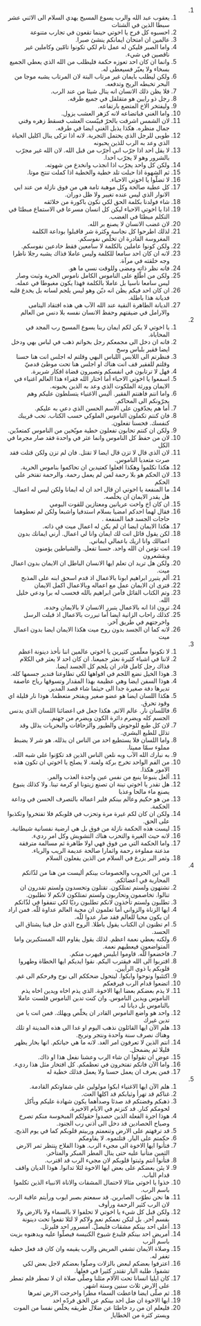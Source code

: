<ol dir="rtl">
  <li>
    <ol>
      <li>يعقوب عبد الله والرب يسوع المسيح يهدي السلام الى الاثني عشر سبطا الذين في الشتات</li>
      <li>احسبوه كل فرح يا اخوتي حينما تقعون في تجارب متنوعة</li>
      <li>عالمين ان امتحان ايمانكم ينشئ صبرا.</li>
      <li>واما الصبر فليكن له عمل تام لكي تكونوا تامّين وكاملين غير ناقصين في شيء.</li>
      <li>وانما ان كان احد تعوزه حكمة فليطلب من الله الذي يعطي الجميع بسخاء ولا يعيّر فسيعطى له.</li>
      <li>ولكن ليطلب بايمان غير مرتاب البتة لان المرتاب يشبه موجا من البحر تخبطه الريح وتدفعه.</li>
      <li>فلا يظن ذلك الانسان انه ينال شيئا من عند الرب.</li>
      <li>رجل ذو رايين هو متقلقل في جميع طرقه.</li>
      <li>وليفتخر الاخ المتضع بارتفاعه.</li>
      <li>واما الغني فباتضاعه لانه كزهر العشب يزول.</li>
      <li>لان الشمس اشرقت بالحرّ فيبّست العشب فسقط زهره وفني جمال منظره. هكذا يذبل الغني ايضا في طرقه.</li>
      <li>طوبى للرجل الذي يحتمل التجربة. لانه اذا تزكى ينال اكليل الحياة الذي وعد به الرب للذين يحبونه</li>
      <li>لا يقل احد اذا جرّب اني أجرّب من قبل الله. لان الله غير مجرّب بالشرور وهو لا يجرّب احدا.</li>
      <li>ولكن كل واحد يجرّب اذا انجذب وانخدع من شهوته.</li>
      <li>ثم الشهوة اذا حبلت تلد خطية والخطية اذا كملت تنتج موتا.</li>
      <li>لا تضلّوا يا اخوتي الاحباء.</li>
      <li>كل عطية صالحة وكل موهبة تامة هي من فوق نازلة من عند ابي الانوار الذي ليس عنده تغيير ولا ظل دوران.</li>
      <li>شاء فولدنا بكلمة الحق لكي نكون باكورة من خلائقه</li>
      <li>اذا يا اخوتي الاحباء ليكن كل انسان مسرعا في الاستماع مبطئا في التكلم مبطئا في الغضب.</li>
      <li>لان غضب الانسان لا يصنع بر الله.</li>
      <li>لذلك اطرحوا كل نجاسة وكثرة شر فاقبلوا بوداعة الكلمة المغروسة القادرة ان تخلّص نفوسكم.</li>
      <li>ولكن كونوا عاملين بالكلمة لا سامعين فقط خادعين نفوسكم.</li>
      <li>لانه ان كان احد سامعا للكلمة وليس عاملا فذاك يشبه رجلا ناظرا وجه خلقته في مرآة.</li>
      <li>فانه نظر ذاته ومضى وللوقت نسي ما هو.</li>
      <li>ولكن من اطّلع على الناموس الكامل ناموس الحرية وثبت وصار ليس سامعا ناسيا بل عاملا بالكلمة فهذا يكون مغبوطا في عمله.</li>
      <li>ان كان احد فيكم يظن انه ديّن وهو ليس يلجم لسانه بل يخدع قلبه فديانة هذا باطلة.</li>
      <li>الديانة الطاهرة النقية عند الله الآب هي هذه افتقاد اليتامى والارامل في ضيقتهم وحفظ الانسان نفسه بلا دنس من العالم</li>
    </ol>
  </li>
  <li>
    <ol>
      <li>يا اخوتي لا يكن لكم ايمان ربنا يسوع المسيح رب المجد في المحاباة.</li>
      <li>فانه ان دخل الى مجمعكم رجل بخواتم ذهب في لباس بهي ودخل ايضا فقير بلباس وسخ</li>
      <li>فنظرتم الى اللابس اللباس البهي وقلتم له اجلس انت هنا حسنا وقلتم للفقير قف انت هناك او اجلس هنا تحت موطئ قدميّ</li>
      <li>فهل لا ترتابون في انفسكم وتصيرون قضاة افكار شريرة.</li>
      <li>اسمعوا يا اخوتي الاحباء أما اختار الله فقراء هذا العالم اغنياء في الايمان وورثة الملكوت الذي وعد به الذين يحبونه.</li>
      <li>واما انتم فاهنتم الفقير. أليس الاغنياء يتسلطون عليكم وهم يجرّونكم الى المحاكم.</li>
      <li>أما هم يجدّفون على الاسم الحسن الذي دعي به عليكم.</li>
      <li>فان كنتم تكملون الناموس الملوكي حسب الكتاب. تحب قريبك كنفسك. فحسنا تفعلون.</li>
      <li>ولكن ان كنتم تحابون تفعلون خطية موبّخين من الناموس كمتعدّين.</li>
      <li>لان من حفظ كل الناموس وانما عثر في واحدة فقد صار مجرما في الكل</li>
      <li>لان الذي قال لا تزن قال ايضا لا تقتل. فان لم تزن ولكن قتلت فقد صرت متعديا الناموس.</li>
      <li>هكذا تكلموا وهكذا افعلوا كعتيدين ان تحاكموا بناموس الحرية.</li>
      <li>لان الحكم هو بلا رحمة لمن لم يعمل رحمة. والرحمة تفتخر على الحكم</li>
      <li>ما المنفعة يا اخوتي ان قال احد ان له ايمانا ولكن ليس له اعمال. هل يقدر الايمان ان يخلّصه.</li>
      <li>ان كان اخ واخت عريانين ومعتازين للقوت اليومي</li>
      <li>فقال لهما احدكم امضيا بسلام استدفيا واشبعا ولكن لم تعطوهما حاجات الجسد فما المنفعة ‎.</li>
      <li>هكذا الايمان ايضا ان لم يكن له اعمال ميت في ذاته.</li>
      <li>لكن يقول قائل انت لك ايمان وانا لي اعمال. أرني ايمانك بدون اعمالك وانا اريك باعمالي ايماني.</li>
      <li>انت تؤمن ان الله واحد. حسنا تفعل. والشياطين يؤمنون ويقشعرون</li>
      <li>ولكن هل تريد ان تعلم ايها الانسان الباطل ان الايمان بدون اعمال ميت.</li>
      <li>ألم يتبرر ابراهيم ابونا بالاعمال اذ قدم اسحق ابنه على المذبح</li>
      <li>فترى ان الايمان عمل مع اعماله وبالاعمال اكمل الايمان</li>
      <li>وتم الكتاب القائل فآمن ابراهيم بالله فحسب له برا ودعي خليل الله.</li>
      <li>ترون اذا انه بالاعمال يتبرر الانسان لا بالايمان وحده.</li>
      <li>كذلك راحاب الزانية ايضا أما تبررت بالاعمال اذ قبلت الرسل واخرجتهم في طريق آخر.</li>
      <li>لانه كما ان الجسد بدون روح ميت هكذا الايمان ايضا بدون اعمال ميت</li>
    </ol>
  </li>
  <li>
    <ol>
      <li>لا تكونوا معلّمين كثيرين يا اخوتي عالمين اننا نأخذ دينونة اعظم</li>
      <li>لاننا في اشياء كثيرة نعثر جميعنا. ان كان احد لا يعثر في الكلام فذاك رجل كامل قادر ان يلجم كل الجسد ايضا.</li>
      <li>هوذا الخيل نضع اللجم في افواهها لكي تطاوعنا فندير جسمها كله.</li>
      <li>هوذا السفن ايضا وهي عظيمة بهذا المقدار وتسوقها رياح عاصفة تديرها دفة صغيرة جدا الى حيثما شاء قصد المدير.</li>
      <li>هكذا اللسان ايضا هو عضو صغير ويفتخر متعظما. هوذا نار قليلة اي وقود تحرق.</li>
      <li>فاللسان نار. عالم الاثم. هكذا جعل في اعضائنا اللسان الذي يدنس الجسم كله ويضرم دائرة الكون ويضرم من جهنم.</li>
      <li>لان كل طبع للوحوش والطيور والزحافات والبحريات يذلل وقد تذلل للطبع البشري.</li>
      <li>واما اللسان فلا يستطيع احد من الناس ان يذلله. هو شر لا يضبط مملوء سمّا مميتا.</li>
      <li>به نبارك الله الآب وبه نلعن الناس الذين قد تكوّنوا على شبه الله.</li>
      <li>من الفم الواحد تخرج بركة ولعنة. لا يصلح يا اخوتي ان تكون هذه الامور هكذا.</li>
      <li>ألعل ينبوعا ينبع من نفس عين واحدة العذب والمر.</li>
      <li>هل تقدر يا اخوتي تينة ان تصنع زيتونا او كرمة تينا. ولا كذلك ينبوع يصنع ماء مالحا وعذبا</li>
      <li>من هو حكيم وعالم بينكم فلير اعماله بالتصرف الحسن في وداعة الحكمة.</li>
      <li>ولكن ان كان لكم غيرة مرة وتحزب في قلوبكم فلا تفتخروا وتكذبوا على الحق.</li>
      <li>ليست هذه الحكمة نازلة من فوق بل هي ارضية نفسانية شيطانية.</li>
      <li>لانه حيث الغيرة والتحزب هناك التشويش وكل امر رديء.</li>
      <li>واما الحكمة التي من فوق فهي اولا طاهرة ثم مسالمة مترفقة مذعنة مملوءة رحمة واثمارا صالحة عديمة الريب والرياء.</li>
      <li>وثمر البر يزرع في السلام من الذين يفعلون السلام</li>
    </ol>
  </li>
  <li>
    <ol>
      <li>من اين الحروب والخصومات بينكم أليست من هنا من لذّاتكم المحاربة في اعضائكم.</li>
      <li>تشتهون ولستم تمتلكون. تقتلون وتحسدون ولستم تقدرون ان تنالوا. تخاصمون وتحاربون ولستم تمتلكون لانكم لا تطلبون.</li>
      <li>تطلبون ولستم تأخذون لانكم تطلبون رديّا لكي تنفقوا في لذّاتكم</li>
      <li>ايها الزناة والزواني أما تعلمون ان محبة العالم عداوة للّه. فمن اراد ان يكون محبا للعالم فقد صار عدوا للّه.</li>
      <li>ام تظنون ان الكتاب يقول باطلا. الروح الذي حل فينا يشتاق الى الحسد.</li>
      <li>ولكنه يعطي نعمة اعظم. لذلك يقول يقاوم الله المستكبرين واما المتواضعون فيعطيهم نعمة.</li>
      <li>فاخضعوا للّه. قاوموا ابليس فيهرب منكم.</li>
      <li>اقتربوا الى الله فيقترب اليكم. نقوا ايديكم ايها الخطاة وطهروا قلوبكم يا ذوي الرأيين.</li>
      <li>اكتئبوا ونوحوا وابكوا. ليتحول ضحككم الى نوح وفرحكم الى غم.</li>
      <li>اتضعوا قدام الرب فيرفعكم</li>
      <li>لا يذم بعضكم بعضا ايها الاخوة. الذي يذم اخاه ويدين اخاه يذم الناموس ويدين الناموس. وان كنت تدين الناموس فلست عاملا بالناموس بل ديانا له.</li>
      <li>واحد هو واضع الناموس القادر ان يخلّص ويهلك. فمن انت يا من تدين غيرك</li>
      <li>هلم الآن ايها القائلون نذهب اليوم او غدا الى هذه المدينة او تلك وهناك نصرف سنة واحدة ونتجر ونربح.</li>
      <li>انتم الذين لا تعرفون امر الغد. لانه ما هي حياتكم. انها بخار يظهر قليلا ثم يضمحل.</li>
      <li>عوض ان تقولوا ان شاء الرب وعشنا نفعل هذا او ذاك.</li>
      <li>واما الآن فانكم تفتخرون في تعظمكم. كل افتخار مثل هذا رديء.</li>
      <li>فمن يعرف ان يعمل حسنا ولا يعمل فذلك خطية له</li>
    </ol>
  </li>
  <li>
    <ol>
      <li>هلم الآن ايها الاغنياء ابكوا مولولين على شقاوتكم القادمة.</li>
      <li>غناكم قد تهرأ وثيابكم قد اكلها العث.</li>
      <li>ذهبكم وفضتكم قد صدئا وصدأهما يكون شهادة عليكم ويأكل لحومكم كنار. قد كنزتم في الايام الاخيرة.</li>
      <li>هوذا اجرة الفعلة الذين حصدوا حقولكم المبخوسة منكم تصرخ وصياح الحصادين قد دخل الى أذني رب الجنود.</li>
      <li>قد ترفهتم على الارض وتنعمتم وربيتم قلوبكم كما في يوم الذبح.</li>
      <li>حكمتم على البار. قتلتموه. لا يقاومكم</li>
      <li>فتأنوا ايها الاخوة الى مجيء الرب. هوذا الفلاح ينتظر ثمر الارض الثمين متأنيا عليه حتى ينال المطر المبكر والمتأخر.</li>
      <li>فتأنوا انتم وثبتوا قلوبكم لان مجيء الرب قد اقترب.</li>
      <li>لا يئن بعضكم على بعض ايها الاخوة لئلا تدانوا. هوذا الديان واقف قدام الباب.</li>
      <li>خذوا يا اخوتي مثالا لاحتمال المشقات والاناة الانبياء الذين تكلموا باسم الرب.</li>
      <li>ها نحن نطوّب الصابرين. قد سمعتم بصبر ايوب ورأيتم عاقبة الرب. لان الرب كثير الرحمة ورأوف</li>
      <li>ولكن قبل كل شيء يا اخوتي لا تحلفوا لا بالسماء ولا بالارض ولا بقسم آخر. بل لتكن نعمكم نعم ولاكم لا لئلا تقعوا تحت دينونة</li>
      <li>أعلى احد بينكم مشقات فليصلّ. أمسرور احد فليرتل.</li>
      <li>أمريض احد بينكم فليدع شيوخ الكنيسة فيصلّوا عليه ويدهنوه بزيت باسم الرب</li>
      <li>وصلاة الايمان تشفي المريض والرب يقيمه وان كان قد فعل خطية تغفر له.</li>
      <li>اعترفوا بعضكم لبعض بالزلات وصلّوا بعضكم لاجل بعض لكي تشفوا. طلبة البار تقتدر كثيرا في فعلها.</li>
      <li>كان ايليا انسانا تحت الآلام مثلنا وصلّى صلاة ان لا تمطر فلم تمطر على الارض ثلاث سنين وستة اشهر.</li>
      <li>ثم صلّى ايضا فاعطت السماء مطرا واخرجت الارض ثمرها</li>
      <li>ايها الاخوة ان ضل احد بينكم عن الحق فردّه احد</li>
      <li>فليعلم ان من رد خاطئا عن ضلال طريقه يخلّص نفسا من الموت ويستر كثرة من الخطايا ٍ</li>
    </ol>
  </li>
</ol>
